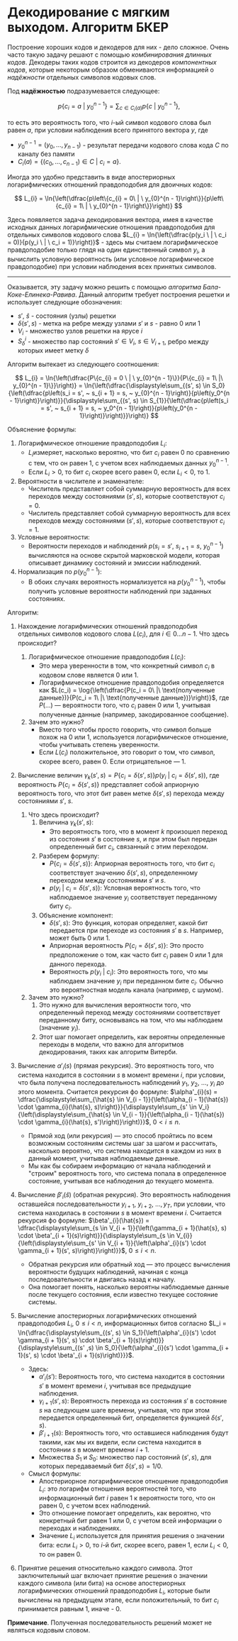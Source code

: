 # Декодирование с мягким выходом. Алгоритм БКЕР

Построение хороших кодов и декодеров для них - дело сложное. Очень часто такую задачу решают с помощью *комбинирования длинных кодов*. Декодеры таких кодов строится из декодеров *компонентных кодов*, которые некоторым образом обмениваются информацией о *надёжности* отдельных символов кодовых слов.

Под **надёжностью** подразумевается следующее:

$$
  p  \{c_{i} = a \ | \ y_{0}^{n - 1}\} = \sum_{c \in C_{i}(a)}{p\{c \ | \ y_{0}^{n - 1}\}},
$$

то есть это вероятность того, что $i$-ый символ кодового слова был равен $a$, при условии наблюдения всего принятого вектора $y$, где

* $y_{0}^{n - 1} = (y_{0}, \ldots, y_{n - 1})$ - результат передачи кодового слова кода $C$ по каналу без памяти
* $C_i(a) = \left\{\left(c_0, \ldots, c_{n - 1}\right) \in C \ | \ c_i = a\right\}$.

Иногда это удобно представить в виде апостериорных логарифмических отношений правдоподобия для двоичных кодов:

$$
  L_{i} = \ln{\left(\dfrac{p\left\{c_{i} = 0\ | \ y_{0}^{n - 1}\right\}}{p\left\{c_{i} = 1\ | \ y_{0}^{n - 1}\right\}}\right)}
$$

Здесь появляется задача декодирования вектора, имея в качестве исходных данных логарифмические отношения правдоподобия для отдельных символов кодового слова $L_{i} = \ln{\left(\dfrac{p(y_i \ | \ c_i = 0)}{p(y_i \ | \ c_i = 1)}\right)}$ - здесь мы считаем логарифмическое правдоподобие только глядя на один единственный символ $y_i$, а вычислить условную вероятность (или условное логарифмическое правдоподобие) при условии наблюдения всех принятых символов.

---

Оказывается, эту задачу можно решить с помощью *алгоритма Бала-Коке-Елинека-Равива*. Данный алгоритм требует построения решетки и использует следующие обозначения:

* $s'$, $\hat{s}$ -  состояния (узлы) решетки
* $\delta(s', s)$ - метка на ребре между узлами $s'$ и $s$ - равно 0 или 1
* $V_i$ - множество узлов решетки на ярусе $i$
* $S_{\delta}^{i}$ - множество пар состояний $s' \in V_i, ~ s \in V_{i + 1}$, ребро между которых имеет метку $\delta$

Алгоритм вытекает из следующего соотношения:

$$
  L_{i} = \ln{\left(\dfrac{P\{c_{i} = 0 \ | \ y_{0}^{n - 1}\}}{P\{c_{i} = 1\ |\ y_{0}^{n - 1}\}}\right)} = \ln{\left(\dfrac{\displaystyle\sum_{(s', s) \in S_0}{\left(\dfrac{p\left(s_i = s', ~ s_{i + 1} = s, ~ y_{0}^{n - 1}\right)}{p\left(y_0^{n - 1}\right)}\right)}}{\displaystyle\sum_{(s', s) \in S_{1}}{\left(\dfrac{p\left(s_i = s', ~ s_{i + 1} = s, ~ y_0^{n - 1}\right)}{p\left(y_0^{n - 1}\right)}\right)}}\right)}
$$

Объяснение формулы:

1. Логарифмическое отношение правдоподобия $L_i$:
   * $L_i$​ измеряет, насколько вероятно, что бит $c_i$ равен 0 по сравнению с тем, что он равен 1, с учетом всех наблюдаемых данных $y_0^{n - 1}$.
   * Если $L_i > 0$, то бит $c_i$ скорее всего равен 0, если $L_i < 0$, то 1.
2. Вероятности в числителе и знаменателе:
   * Числитель представляет собой суммарную вероятность для всех переходов между состояниями $(s', s)$, которые соответствуют $c_i = 0$.
   * Числитель представляет собой суммарную вероятность для всех переходов между состояниями $(s', s)$, которые соответствуют $c_i = 1$.
3. Условные вероятности:
   * Вероятности переходов и наблюдений $p\left(s_i = s', ~ s_{i + 1} = s, ~ y_{0}^{n - 1}\right)$ вычисляются на основе скрытой марковской модели, которая описывает динамику состояний и эмиссии наблюдений.
4. Нормализация по $p\left(y_{0}^{n - 1}\right)$:
   * В обоих случаях вероятность нормализуется на $p\left(y_{0}^{n - 1}\right)$, чтобы получить условные вероятности наблюдений при заданных состояниях.

Алгоритм:

1. Нахождение логарифмических отношений правдоподобия отдельных символов кодового слова $L(c_i)$, для $i \in 0 \ldots n - 1$. Что здесь происходит?
   1. Логарифмическое отношение правдоподобия $L(c_i)$:
      * Это мера уверенности в том, что конкретный символ $c_i$ в кодовом слове является 0 или 1.
      * Логарифмическое отношение правдоподобия определяется как $L(c_i) = \log{\left(\dfrac{P(c_i = 0\ |\ \text{полученные данные})}{P(c_i = 1\ |\ \text{полученные данные})}\right)}$, где $P(...)$ — вероятности того, что $c_i$ равен 0 или 1, учитывая полученные данные (например, закодированное сообщение).
   2. Зачем это нужно?
      * Вместо того чтобы просто говорить, что символ больше похож на 0 или 1, используется логарифмическое отношение, чтобы учитывать степень уверенности.
      * Если $L(c_i)$ положительное, это говорит о том, что символ, скорее всего, равен 0. Если отрицательное — 1.

2. Вычисление величин $\gamma_{k}(s', s) = P\{c_i = \delta(s', s)\}p(y_i\ |\ c_i = \delta(s', s))$, где вероятность $P\{c_i = \delta(s', s)\}$ представляет собой априорную вероятность того, что этот бит равен метке $\delta(s', s)$ перехода между состояниями $s'$, $s$.
   1. Что здесь происходит?
      1. Величина $\gamma_{k}(s', s)$:
         * Это вероятность того, что в момент $k$ произошел переход из состояния $s'$ в состояние $s$, и при этом был передан определенный бит $c_i$​, связанный с этим переходом.
      2. Разберем формулу:
         * $P\{c_i = \delta(s', s)\}$: Априорная вероятность того, что бит $c_i$ соответствует значению $\delta(s', s)$, определенному переходом между состояниями $s'$ и $s$.
         * $p(y_i\ |\ c_i = \delta(s' ,s))$: Условная вероятность того, что наблюдаемое значение $y_i$ соответствует переданному биту $c_i$.
      3. Объяснение компонент:
         * $\delta(s', s)$: Это функция, которая определяет, какой бит передается при переходе из состояния $s'$ в $s$. Например, может быть 0 или 1.
         * Априорная вероятность $P\{c_i = \delta(s', s)\}$: Это просто предположение о том, как часто бит $c_i$ равен 0 или 1 для данного перехода.
         * Вероятность $p(y_i\ |\ c_i)$: Это вероятность того, что мы наблюдаем значение $y_i$ при переданном бите $c_i$. Обычно это вероятностная модель канала (например, с шумом).
   2. Зачем это нужно?
      1. Это нужно для вычисления вероятности того, что определенный переход между состояниями соответствует переданному биту, основываясь на том, что мы наблюдаем (значение $y_i$).
      2. Этот шаг помогает определить, как вероятны определенные переходы в модели, что важно для алгоритмов декодирования, таких как алгоритм Витерби.

3. Вычисление $\alpha'_{i}(s)$ (прямая рекурсия). Это вероятность того, что система находится в состоянии $s$ в момент времени $i$, при условии, что была получена последовательность наблюдений $y_1, ~ y_2, ~ \ldots, ~ y_i$ до этого момента. Считается рекурсия фо формуле: $\alpha'_{i}(s) = \dfrac{\displaystyle\sum_{\hat{s} \in V_{i - 1}}{\left(\alpha_{i - 1}(\hat{s}) \cdot \gamma_{i}(\hat{s}, s)\right)}}{\displaystyle\sum_{s' \in V_i}{\left(\displaystyle\sum_{\hat{s} \in V_{i - 1}}{\left(\alpha_{i - 1}(\hat{s}) \cdot \gamma_{i}(\hat{s}, s')\right)}\right)}}$, $0 < i \leqslant n$.
   * Прямой ход (или рекурсия) — это способ пройтись по всем возможным состояниям системы шаг за шагом и рассчитать, насколько вероятно, что система находится в каждом из них в данный момент, учитывая наблюдаемые данные.
   * Мы как бы собираем информацию от начала наблюдений и "строим" вероятность того, что система попала в определенное состояние, учитывая все наблюдения до текущего момента.
4. Вычисление $\beta'_{i}(\hat{s})$ (обратная рекурсия). Это вероятность наблюдения оставшейся последовательности $y_{i + 1}, ~ y_{i + 2}, ~ \ldots, y_T$​, при условии, что система находилась в состоянии $s$ в момент времени $i$. Считается рекурсия фо формуле: $\beta'_{i}(\hat{s}) = \dfrac{\displaystyle\sum_{s \in V_{i + 1}}{\left(\gamma_{i + 1}(\hat{s}, s) \cdot \beta'_{i + 1}(s)\right)}}{\displaystyle\sum_{s \in V_{i}}{\left(\displaystyle\sum_{s' \in V_{i + 1}}{\left(\alpha'_{i}(s') \cdot \gamma_{i + 1}(s', s)\right)}\right)}}$, $0 \leqslant i < n$.
   * Обратная рекурсия или обратный ход — это процесс вычисления вероятности будущих наблюдений, начиная с конца последовательности и двигаясь назад к началу.
   * Она помогает понять, насколько вероятны наблюдаемые данные после текущего состояния, если известно текущее состояние системы.
5. Вычисление апостериорных логарифмических отношений правдоподобия $L_i$, $0 \leqslant i < n$, информационных битов согласно $L_i = \ln{\dfrac{\displaystyle\sum_{(s', s) \in S_1}{\left(\alpha'_{i}(s') \cdot \gamma_{i + 1}(s', s) \cdot \beta'_{i + 1}(s)\right)}}{\displaystyle\sum_{(s' ,s) \in S_0}{\left(\alpha'_{i}(s') \cdot \gamma_{i + 1}(s', s) \cdot \beta'_{i + 1}(s)\right)}}}$.
   * Здесь:
     * $\alpha'_i(s')$: Вероятность того, что система находится в состоянии $s'$ в момент времени $i$, учитывая все предыдущие наблюдения.
     * $\gamma_{i + 1}(s', s)$: Вероятность перехода из состояния $s'$ в состояние $s$ на следующем шаге времени, учитывая, что при этом передается определенный бит, определяется функцией $\delta(s', s)$.
     * $\beta'_{i + 1}(s)$: Вероятность того, что оставшиеся наблюдения будут такими, как мы их видели, если система находится в состоянии $s$ в момент времени $i + 1$.
     * Множества $S_1$ и $S_0$: множество пар состояний $(s', s)$, для которых передаваемый бит $\delta(s', s) = 1/0$.
   * Смысл формулы:
     * Апостериорное логарифмическое отношение правдоподобия $L_i$: это логарифм отношения вероятностей того, что информационный бит $i$ равен 1 к вероятности того, что он равен 0, с учетом всех наблюдений.
     * Это отношение помогает определить, как вероятно, что конкретный бит равен 1 или 0, с учетом всей информации о переходах и наблюдениях.
     * Значение $L_i$ используется для принятия решения о значении бита: если $L_i > 0$, то $i$-й бит, скорее всего, равен 1, если $L_i < 0$, то он равен 0.
6. Принятие решения относительно каждого символа. Этот заключительный шаг включает принятие решения о значении каждого символа (или бита) на основе апостериорных логарифмических отношений правдоподобия $L_i$, которые были вычислены на предыдущем этапе, если положительный, то бит $c_i$ принимается равным 1, иначе - 0.

**Примечание**. Полученная последовательность решений может не являться кодовым словом.
